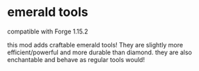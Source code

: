 # emerald tools
compatible with Forge 1.15.2

this mod adds craftable emerald tools! They are slightly more efficient/powerful and more durable than diamond. they are also enchantable and behave as regular tools would!
